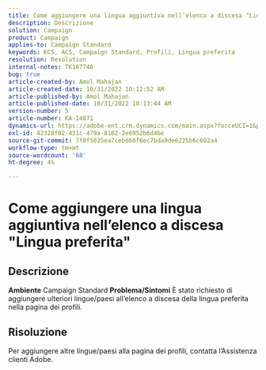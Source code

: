```yaml
---
title: Come aggiungere una lingua aggiuntiva nell’elenco a discesa "Lingua preferita"
description: Descrizione
solution: Campaign
product: Campaign
applies-to: Campaign Standard
keywords: KCS, ACS, Campaign Standard, Profili, Lingua preferita
resolution: Resolution
internal-notes: TK187746
bug: true
article-created-by: Amol Mahajan
article-created-date: 10/31/2022 10:12:52 AM
article-published-by: Amol Mahajan
article-published-date: 10/31/2022 10:13:44 AM
version-number: 5
article-number: KA-14871
dynamics-url: https://adobe-ent.crm.dynamics.com/main.aspx?forceUCI=1&pagetype=entityrecord&etn=knowledgearticle&id=bb163392-0459-ed11-9561-6045bd006079
exl-id: 42328f02-431c-479a-8102-2e6952b6d4be
source-git-commit: 7f0f5035ea7cebd60f6ec7bda9de6225b6c602a4
workflow-type: tm+mt
source-wordcount: '68'
ht-degree: 4%

---
```


# Come aggiungere una lingua aggiuntiva nell’elenco a discesa &quot;Lingua preferita&quot;

## Descrizione

<b>Ambiente</b>
Campaign Standard
<b>Problema/Sintomi</b>
È stato richiesto di aggiungere ulteriori lingue/paesi all’elenco a discesa della lingua preferita nella pagina dei profili.


## Risoluzione


Per aggiungere altre lingue/paesi alla pagina dei profili, contatta l’Assistenza clienti Adobe.
